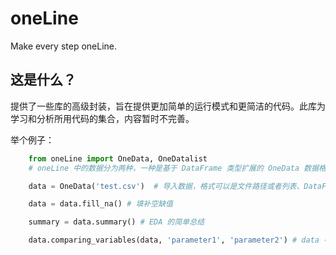 # oneLine

 Make every step oneLine. 

## 这是什么？

提供了一些库的高级封装，旨在提供更加简单的运行模式和更简洁的代码。此库为学习和分析所用代码的集合，内容暂时不完善。

举个例子：

```python
    from oneLine import OneData, OneDatalist
    # oneLine 中的数据分为两种，一种是基于 DataFrame 类型扩展的 OneData 数据格式，一种是地址列表所代表的文件列表 OneDatalist 格式。

    data = OneData('test.csv')  # 导入数据，格式可以是文件路径或者列表、DataFrame 等

    data = data.fill_na() # 填补空缺值

    summary = data.summary() # EDA 的简单总结

    data.comparing_variables(data, 'parameter1', 'parameter2') # data 中两个参数的相关性分析并生成图

```

